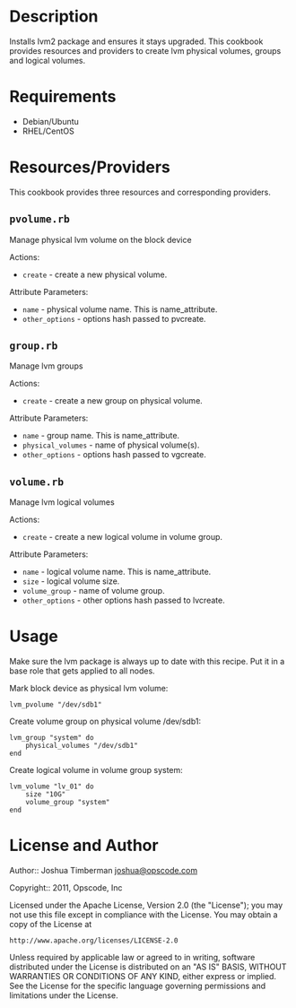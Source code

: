 Description
===========

Installs lvm2 package and ensures it stays upgraded. This cookbook provides resources and providers to create lvm physical volumes, groups and logical volumes.

Requirements
============

* Debian/Ubuntu
* RHEL/CentOS

Resources/Providers
===================

This cookbook provides three resources and corresponding providers.

`pvolume.rb`
-------------

Manage physical lvm volume on the block device

Actions:

* `create` - create a new physical volume.

Attribute Parameters:

* `name` - physical volume name. This is name_attribute.
* `other_options` - options hash passed to pvcreate.

`group.rb`
-------------

Manage lvm groups

Actions:

* `create` - create a new group on physical volume.

Attribute Parameters:

* `name` - group name. This is name_attribute.
* `physical_volumes` - name of physical volume(s).
* `other_options` - options hash passed to vgcreate.

`volume.rb`
-------------

Manage lvm logical volumes

Actions:

* `create` - create a new logical volume in volume group.

Attribute Parameters:

* `name` - logical volume name. This is name_attribute.
* `size` - logical volume size.
* `volume_group` - name of volume group.
* `other_options` - other options hash passed to lvcreate.

Usage
=====

Make sure the lvm package is always up to date with this recipe. Put
it in a base role that gets applied to all nodes.

Mark block device as physical lvm volume:

    lvm_pvolume "/dev/sdb1"

Create volume group on physical volume /dev/sdb1:

    lvm_group "system" do
        physical_volumes "/dev/sdb1"
    end

Create logical volume in volume group system:

    lvm_volume "lv_01" do
        size "10G"
        volume_group "system"
    end

License and Author
==================

Author:: Joshua Timberman <joshua@opscode.com>

Copyright:: 2011, Opscode, Inc

Licensed under the Apache License, Version 2.0 (the "License");
you may not use this file except in compliance with the License.
You may obtain a copy of the License at

    http://www.apache.org/licenses/LICENSE-2.0

Unless required by applicable law or agreed to in writing, software
distributed under the License is distributed on an "AS IS" BASIS,
WITHOUT WARRANTIES OR CONDITIONS OF ANY KIND, either express or implied.
See the License for the specific language governing permissions and
limitations under the License.
